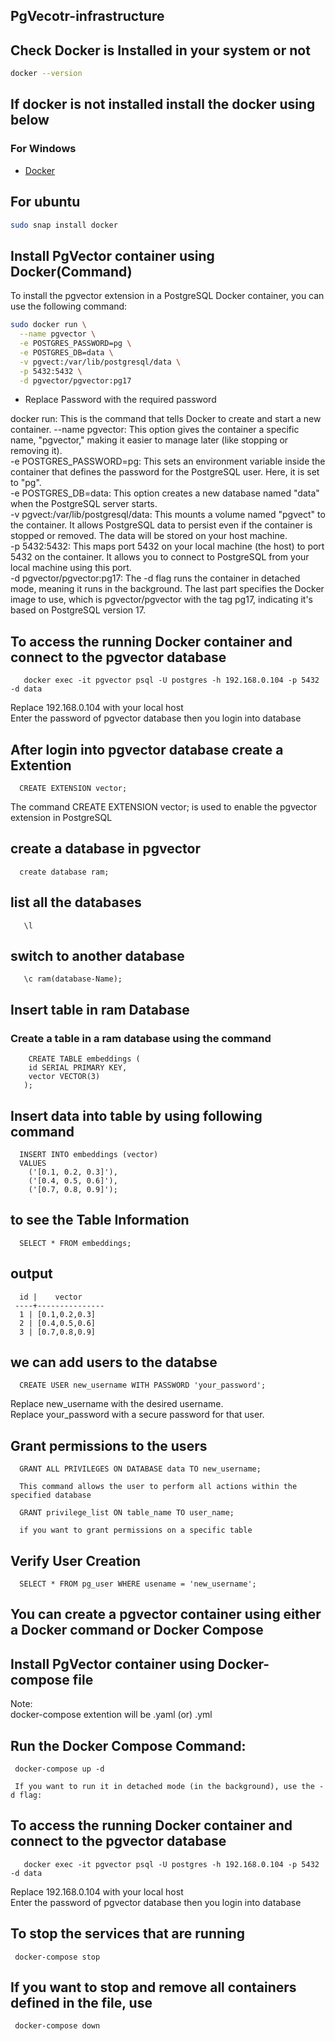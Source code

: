 ## PgVecotr-infrastructure

## Check Docker is Installed in your system or not
```bash
docker --version
```
## If docker is not installed install the docker using below
### For Windows

- [Docker](https://docs.docker.com/desktop/install/windows-install/)

## For ubuntu
```bash
sudo snap install docker
```

## Install PgVector container using Docker(Command)

To install the pgvector extension in a PostgreSQL Docker container, you can use the following command:
```bash
sudo docker run \
  --name pgvector \
  -e POSTGRES_PASSWORD=pg \
  -e POSTGRES_DB=data \
  -v pgvect:/var/lib/postgresql/data \
  -p 5432:5432 \
  -d pgvector/pgvector:pg17 
```

- Replace Password with the required password

docker run: This is the command that tells Docker to create and start a new container.
--name pgvector: This option gives the container a specific name, "pgvector," making it easier to manage later (like stopping or removing it).<br>-e POSTGRES_PASSWORD=pg: This sets an environment variable inside the container that defines the password for the PostgreSQL user. Here, it is set to "pg".<br>
-e POSTGRES_DB=data: This option creates a new database named "data" when the PostgreSQL server starts.<br>
-v pgvect:/var/lib/postgresql/data: This mounts a volume named "pgvect" to the container. It allows PostgreSQL data to persist even if the container is stopped or removed. The data will be stored on your host machine.<br>
-p 5432:5432: This maps port 5432 on your local machine (the host) to port 5432 on the container. It allows you to connect to PostgreSQL from your local machine using this port.<br>
-d pgvector/pgvector:pg17: The -d flag runs the container in detached mode, meaning it runs in the background. The last part specifies the Docker image to use, which is pgvector/pgvector with the tag pg17, indicating it's based on PostgreSQL version 17.

## To access the running Docker container and connect to the pgvector database

```
   docker exec -it pgvector psql -U postgres -h 192.168.0.104 -p 5432 -d data
```
Replace 192.168.0.104 with your local host<br>
Enter the password of pgvector database then you login into database

## After login into pgvector database create a Extention
```
  CREATE EXTENSION vector;
```
The command CREATE EXTENSION vector; is used to enable the pgvector extension in PostgreSQL

## create a database in pgvector
```
  create database ram;
```
## list all the databases
```
   \l
```
## switch to another database
```
   \c ram(database-Name);
```
## Insert table in ram Database
### Create a table in a ram database using the command
```
    CREATE TABLE embeddings (
    id SERIAL PRIMARY KEY,
    vector VECTOR(3) 
   );
```
## Insert data into table by using following command
``` 
  INSERT INTO embeddings (vector) 
  VALUES 
    ('[0.1, 0.2, 0.3]'), 
    ('[0.4, 0.5, 0.6]'), 
    ('[0.7, 0.8, 0.9]');
```
## to see the Table Information
```
  SELECT * FROM embeddings;
```
## output
```
  id |    vector
 ----+---------------
  1 | [0.1,0.2,0.3]
  2 | [0.4,0.5,0.6]
  3 | [0.7,0.8,0.9]
```
## we can add users to the databse
```
  CREATE USER new_username WITH PASSWORD 'your_password';
```
Replace new_username with the desired username.<br>
Replace your_password with a secure password for that user.

## Grant permissions to the users
```
  GRANT ALL PRIVILEGES ON DATABASE data TO new_username;
  
  This command allows the user to perform all actions within the specified database
```
```
  GRANT privilege_list ON table_name TO user_name;

  if you want to grant permissions on a specific table
```
## Verify User Creation
```
  SELECT * FROM pg_user WHERE usename = 'new_username';
```
## You can create a pgvector container using either a Docker command or Docker Compose

## Install PgVector container using Docker-compose file
Note:<br>
   docker-compose extention will be .yaml (or) .yml

## Run the Docker Compose Command:
```
 docker-compose up -d

 If you want to run it in detached mode (in the background), use the -d flag:
```
## To access the running Docker container and connect to the pgvector database

```
   docker exec -it pgvector psql -U postgres -h 192.168.0.104 -p 5432 -d data
```
Replace 192.168.0.104 with your local host<br>
Enter the password of pgvector database then you login into database

## To stop the services that are running
```
 docker-compose stop
```
## If you want to stop and remove all containers defined in the file, use
```
 docker-compose down
```








